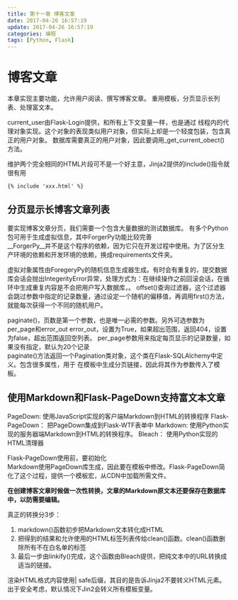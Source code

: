 ```yaml
---
title: 第十一章 博客文章
date: 2017-04-26 16:57:19
update: 2017-04-26 16:57:19
categories: 编程
tags: [Python, Flask]
---
```

# 博客文章

本章实现主要功能，允许用户阅读、撰写博客文章。
重用模板，分页显示长列表、处理富文本。

current_user由Flask-Login提供，和所有上下文变量一样，也是通过
线程内的代理对象实现。这个对象的表现类似用户对象，但实际上却是一个轻度包装，包含真正的用户对象。
数据库需要真正的用户对象，因此要调用_get_current_obect()方法。<br>

维护两个完全相同的HTML片段可不是一个好主意，Jinja2提供的include()指令就很有用

    {% include 'xxx.html' %}
<!-- more -->
## 分页显示长博客文章列表
要实现博客文章分页，我们需要一个包含大量数据的测试数据库。
有多个Python包可用于生成虚拟信息，其中ForgerPy功能比较完善<br>
__ForgerPy__并不是这个程序的依赖，因为它只在开发过程中使用。为了区分生产环境的依赖和开发环境的依赖，换成requirements文件夹。

虚拟对象属性由ForegeryPy的随机信息生成器生成。有时会有重复的，提交数据库会话会抛出IntegerityError异常，处理方式为：在继续操作之前回滚会话，在循环中生成重复内容是不会把用户写入数据库，。
offset()查询过滤器，这个过滤器会跳过参数中指定的记录数量，通过设定一个随机的偏移值，再调用first()方法，就能每次获得一个不同的随机用户。

paginate()，页数是第一个参数，也是唯一必需的参数。另外可选参数为per_page和error_out
error_out，设置为True，如果超出范围，返回404，设置为false，超出范围返回空列表。
per_page参数用来指定每页显示的记录数量，如果没有指定，默认为20个记录<br>
paginate()方法返回一个Pagination类对象，这个类在Flask-SQLAlchemy中定义。包含很多属性，用于
在模板中生成分页链接，因此将其作为参数传入了模板。

## 使用Markdown和Flask-PageDown支持富文本文章
PageDown: 使用JavaScript实现的客户端Markdown到HTML的转换程序
Flask-PageDown： 把PageDown集成到Flask-WTF表单中
Markdown: 使用Python实现的服务器端Markdown到HTML的转换程序。
Bleach： 使用Python实现的HTML清理器

Flask-PageDown使用前，要初始化<br>
Markdown使用PageDown库生成，因此要在模板中修改。Flask-PageDown简化了这个过程，提供一个模板宏，从CDN中加载所需文件。

__在创建博客文章时候做一次性转换，文章的Markdown原文本还要保存在数据库中，以防需要编辑。__

真正的转换分3步：
1. markdown()函数初步把Markdown文本转化成HTML
2. 把得到的结果和允许使用的HTML标签列表传给clean()函数。clean()函数删除所有不在白名单的标签
3. 最后一步由linkify()完成，这个函数由Bleach提供，把纯文本中的URL转换成适当的<a>链接。


渲染HTML格式内容使用| safe后缀，其目的是告诉Jinja2不要转义HTML元素。
出于安全考虑，默认情况下Jin2会转义所有模板变量。